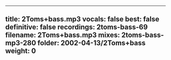 
---
title: 2Toms+bass.mp3
vocals: false
best: false
definitive: false
recordings: 2toms-bass-69
filename: 2Toms+bass.mp3
mixes: 2toms-bass-mp3-280
folder: 2002-04-13/2Toms+bass
weight: 0
---
